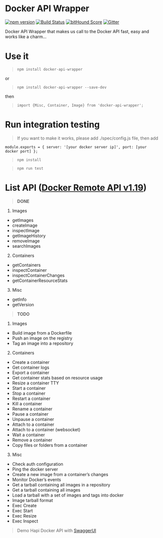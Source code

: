 # Docker API Wrapper
[![npm version](https://badge.fury.io/js/docker-api-wrapper.svg)](http://badge.fury.io/js/docker-api-wrapper)
[![Build Status](https://travis-ci.org/saigon-devs/docker-api-wrapper.svg?branch=master)](https://travis-ci.org/saigon-devs/docker-api-wrapper)
[![bitHound Score](https://www.bithound.io/github/saigon-devs/docker-api-wrapper/badges/score.svg)](https://www.bithound.io/github/saigon-devs/docker-api-wrapper)
[![Gitter](https://badges.gitter.im/Join%20Chat.svg)](https://gitter.im/saigon-devs/docker-api-wrapper?utm_source=badge&utm_medium=badge&utm_campaign=pr-badge&utm_content=badge)

Docker API Wrapper that makes us call to the Docker API fast, easy and works like a charm...

# Use it

> `npm install docker-api-wrapper`

or 

> `npm install docker-api-wrapper --save-dev`

then 

> `import {Misc, Container, Image} from 'docker-api-wrapper';`

# Run integration testing

> If you want to make it works, please add ./spec/config.js file, then add
 
`module.exports = {
     server: '[your docker server ip]',
     port: [your docker port]
 };`
 
> `npm install`

> `npm run test`

# List API ([Docker Remote API v1.19](https://docs.docker.com/reference/api/docker_remote_api_v1.19))

> **DONE**

1. Images
  * getImages
  * createImage
  * inspectImage
  * getImageHistory
  * removeImage
  * searchImages

2. Containers
  * getContainers
  * inspectContainer
  * inspectContainerChanges
  * getContainerResourceStats

3. Misc
  * getInfo
  * getVersion

> **TODO**

1. Images
  * Build image from a Dockerfile
  * Push an image on the registry
  * Tag an image into a repository
2. Containers
  * Create a container
  * Get container logs
  * Export a container
  * Get container stats based on resource usage
  * Resize a container TTY
  * Start a container
  * Stop a container
  * Restart a container
  * Kill a container
  * Rename a container
  * Pause a container
  * Unpause a container
  * Attach to a container
  * Attach to a container (websocket)
  * Wait a container
  * Remove a container
  * Copy files or folders from a container
3. Misc
  * Check auth configuration
  * Ping the docker server
  * Create a new image from a container’s changes
  * Monitor Docker’s events
  * Get a tarball containing all images in a repository
  * Get a tarball containing all images
  * Load a tarball with a set of images and tags into docker
  * Image tarball format
  * Exec Create
  * Exec Start
  * Exec Resize
  * Exec Inspect

> Demo Hapi Docker API with [SwaggerUI](https://github.com/saigon-devs/docker-api)
